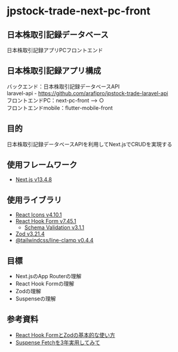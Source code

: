 # jpstock-trade-next-pc-front

## 日本株取引記録データベース

日本株取引記録アプリPCフロントエンド

## 日本株取引記録アプリ構成

バックエンド：日本株取引記録データベースAPI  
laravel-api - https://github.com/arafipro/jpstock-trade-laravel-api  
フロントエンドPC：next-pc-front --> ○  
フロントエンドmobile：flutter-mobile-front

## 目的

日本株取引記録データベースAPIを利用してNext.jsでCRUDを実現する

## 使用フレームワーク

- [Next.js v13.4.8](https://nextjs.org/docs)

## 使用ライブラリ

- [React Icons v4.10.1](https://react-icons.github.io/react-icons)
- [React Hook Form v7.45.1](https://www.react-hook-form.com/)
  - [Schema Validation v3.1.1](https://react-hook-form.com/get-started#SchemaValidation)
- [Zod v3.21.4](https://zod.dev/)
- [@tailwindcss/line-clamp v0.4.4](https://github.com/tailwindlabs/tailwindcss-line-clamp)

## 目標

- Next.jsのApp Routerの理解
- React Hook Formの理解
- Zodの理解
- Suspenseの理解

## 参考資料

- [React Hook FormとZodの基本的な使い方](https://qiita.com/y-suzu/items/952d417f0853341a97df)
- [Suspense Fetchを3年実用してみて](https://zenn.dev/knowledgework/articles/d460315cb4c16b#%E3%82%B5%E3%82%A4%E3%83%89%E3%82%BB%E3%83%83%E3%82%B7%E3%83%A7%E3%83%B3%E2%91%A0%3A-suspense-fetch%E3%82%923%E5%B9%B4%E5%AE%9F%E7%94%A8%E3%81%97%E3%81%A6%E3%81%BF%E3%81%A6)
